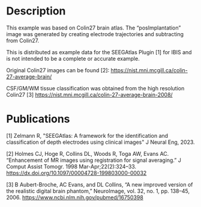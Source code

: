 # Description

This example was based on Colin27 brain atlas.
The “posImplantation” image was generated by creating electrode trajectories and subtracting from Colin27. 

This is distributed as example data for the SEEGAtlas Plugin [1] for IBIS and is not intended to be a complete or accurate example.

Original Colin27 images can be found [2]: https://nist.mni.mcgill.ca/colin-27-average-brain/

CSF/GM/WM tissue classification was obtained from the high resolution Colin27 [3] https://nist.mni.mcgill.ca/colin-27-average-brain-2008/

# Publications

[1] Zelmann R, "SEEGAtlas: A framework for the identification and classification of depth electrodes using clinical images" J Neural Eng, 2023.

[2] Holmes CJ, Hoge R, Collins DL, Woods R, Toga AW, Evans AC. “Enhancement of MR images using registration for signal averaging.” J Comput Assist Tomogr. 1998 Mar-Apr;22(2):324–33. https://dx.doi.org/10.1097/00004728-199803000-00032

[3] B Aubert-Broche, AC Evans, and DL Collins, “A new improved version of the realistic digital brain phantom,” NeuroImage, vol. 32, no. 1, pp. 138–45, 2006. https://www.ncbi.nlm.nih.gov/pubmed/16750398